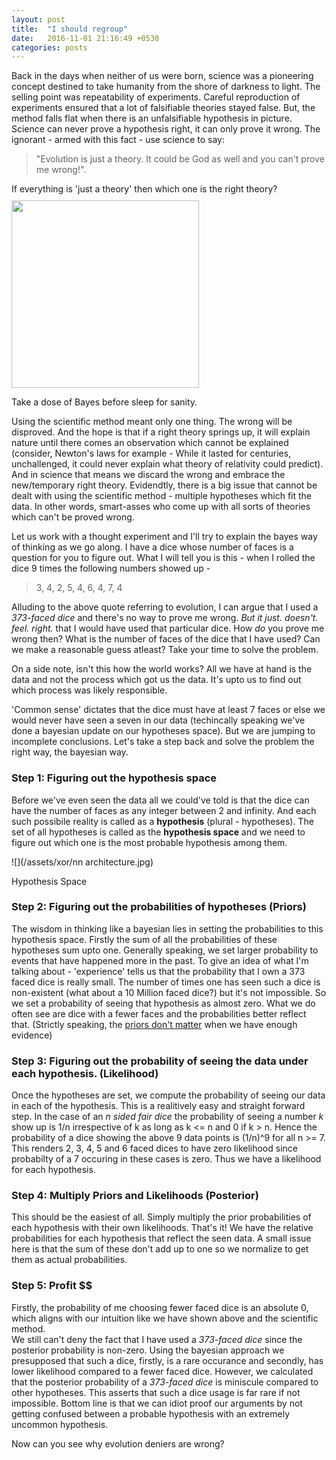 ```yaml
---
layout: post
title:  "I should regroup"
date:   2016-11-01 21:16:49 +0530
categories: posts
---
```




Back in the days when neither of us were born, science was a pioneering concept destined to take humanity from the shore of darkness to light. The selling point was repeatability of experiments. Careful reproduction of experiments ensured that a lot of falsifiable theories stayed false. But, the method falls flat when there is an unfalsifiable hypothesis in picture. Science can never prove a hypothesis right, it can only prove it wrong. The ignorant - armed with this fact - use science to say:

> "Evolution is just a theory. It could be God as well and you can't prove me wrong!".  

If everything is 'just a theory' then which one is the right theory?
<img src = 'https://upload.wikimedia.org/wikipedia/commons/thumb/5/54/Bayes_sig.svg/800px-Bayes_sig.svg.png' width="300px" style="margin-top: 10px">
<div class = 'caption'>Take a dose of Bayes before sleep for sanity.</div>

<!--more-->

Using the scientific method meant only one thing. The wrong will be disproved. And the hope is that if a right theory springs up, it will explain nature until there comes an observation which cannot be explained (consider, Newton's laws for example - While it lasted for centuries, unchallenged, it could never explain what theory of relativity could predict). And in science that means we discard the wrong and embrace the new/temporary right theory. Evidendtly, there is a big  issue that cannot be dealt with using the scientific method - multiple hypotheses which fit the data. In other words, smart-asses who come up with all sorts of theories which can't be proved wrong.

Let us work with a thought experiment and I'll try to explain the bayes way of thinking as we go along. I have a dice whose number of faces is a question for you to figure out. What I will tell you is this - when I rolled the dice 9 times the following numbers showed up -  

>  3, 4, 2, 5, 4, 6, 4, 7, 4 

Alluding to the above quote referring to evolution, I can argue that I used a *373-faced dice* and there's no way to prove me wrong. *But it just. doesn't. feel. right.* that I would have used that particular dice. How *do* you prove me wrong then? What is the number of faces of the dice that I have used? Can we make a reasonable guess atleast?
Take your time to solve the problem.

<p class="side-note">On a side note, isn't this how the world works? All we have at hand is the data and not the process which got us the data. It's upto us to find out which process was likely responsible.</p>

'Common sense' dictates that the dice must have at least 7 faces or else we would never have seen a seven in our data (techincally speaking we've done a bayesian update on our hypotheses space). But we are jumping to incomplete conclusions. Let's take a step back and solve the problem the right way, the bayesian way.  

### Step 1: Figuring out the hypothesis space
Before we've even seen the data all we could've told is that the dice can have the number of faces as any integer between 2 and infinity. And each such possibile reality is called as a **hypothesis** (plural - hypotheses). The set of all hypotheses is called as the **hypothesis space** and we need to figure out which one is the most probable hypothesis among them.  

![](/assets/xor/nn architecture.jpg)
<div class = 'caption'>Hypothesis Space</div>

### Step 2: Figuring out the probabilities of hypotheses **(Priors)**
The wisdom in thinking like a bayesian lies in setting the probabilities to this hypothesis space. Firstly the sum of all the probabilities of these hypotheses sum upto one. Generally speaking, we set larger probability to events that have happened more in the past. To give an idea of what I'm talking about - 'experience' tells us that the probability that I own a 373 faced dice is really small. The number of times one has seen such a dice is non-existent (what about a 10 Million faced dice?) but it's not impossible. So we set a probability of seeing that hypothesis as almost zero. What we do often see are dice with a fewer faces and the probabilities better reflect that. (Strictly speaking, the [priors don't matter](/posts/priors-dont-matter.html) when we have enough evidence)

### Step 3: Figuring out the probability of seeing the data under each hypothesis. **(Likelihood)**
Once the hypotheses are set, we compute the probability of seeing our data in each of the hypothesis. This is a realitively easy and straight forward step. In the case of an *n sided fair dice* the probability of seeing a number *k* show up is 1/n irrespective of k as long as k <= n and 0 if k > n. Hence the probability of a dice showing the above 9 data points is (1/n)^9 for all n >= 7. This renders 2, 3, 4, 5 and 6 faced dices to have zero likelihood since probabilty of a 7 occuring in these cases is zero. Thus we have a likelihood for each hypothesis.

### Step 4: Multiply Priors and Likelihoods **(Posterior)**
This should be the easiest of all. Simply multiply the prior probabilities of each hypothesis with their own likelihoods. That's it! We have the relative probabilities for each hypothesis that reflect the seen data. A small issue here is that the sum of these don't add up to one so we normalize to get them as actual probabilities.

### Step 5: Profit $$
Firstly, the probability of me choosing fewer faced dice is an absolute 0, which aligns with our intuition like we have shown above and the scientific method.  
We still can't deny the fact that I have used a *373-faced dice* since the posterior probability is non-zero. Using the bayesian approach we presupposed that such a dice, firstly, is a rare occurance and secondly, has lower likelihood compared to a fewer faced dice. However, we calculated that the posterior probability of a *373-faced dice* is miniscule compared to other hypotheses. This asserts that such a dice usage is far rare if not impossible. Bottom line is that we can idiot proof our arguments by not getting confused between a probable hypothesis with an extremely uncommon hypothesis.  
<p class="side-note">Now can you see why evolution deniers are wrong?</p>
